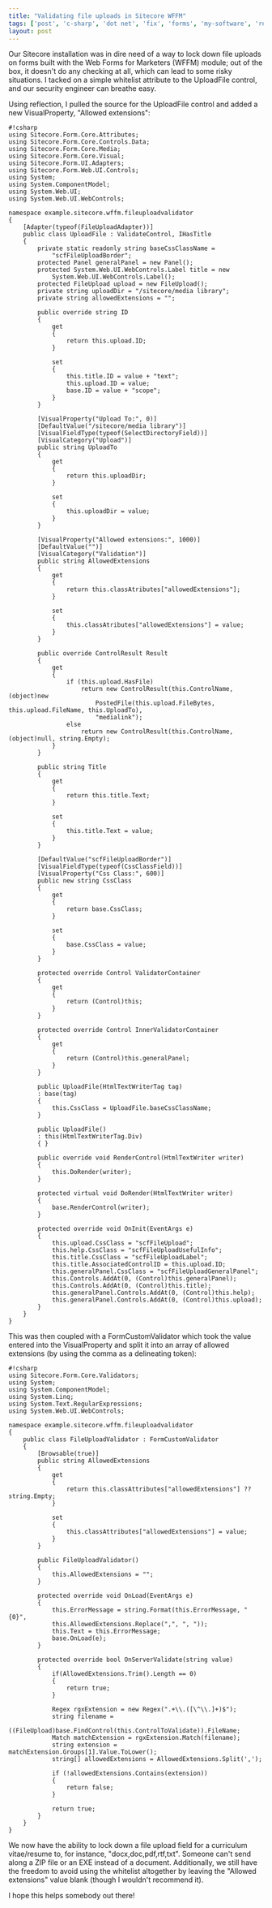 ```yaml
---
title: "Validating file uploads in Sitecore WFFM"
tags: ['post', 'c-sharp', 'dot net', 'fix', 'forms', 'my-software', 'regex', 'security', 'sitecore']
layout: post
---
```


Our Sitecore installation was in dire need of a way to lock down file
uploads on forms built with the Web Forms for Marketers (WFFM) module;
out of the box, it doesn't do any checking at all, which can lead to
some risky situations. I tacked on a simple whitelist attribute to the
UploadFile control, and our security engineer can breathe
easy.<!--more-->

Using reflection, I pulled the source for the UploadFile control and
added a new VisualProperty, "Allowed extensions":

    #!csharp
    using Sitecore.Form.Core.Attributes;
    using Sitecore.Form.Core.Controls.Data;
    using Sitecore.Form.Core.Media;
    using Sitecore.Form.Core.Visual;
    using Sitecore.Form.UI.Adapters;
    using Sitecore.Form.Web.UI.Controls;
    using System;
    using System.ComponentModel;
    using System.Web.UI;
    using System.Web.UI.WebControls;

    namespace example.sitecore.wffm.fileuploadvalidator
    {
        [Adapter(typeof(FileUploadAdapter))]
        public class UploadFile : ValidateControl, IHasTitle
        {
            private static readonly string baseCssClassName =
                "scfFileUploadBorder";
            protected Panel generalPanel = new Panel();
            protected System.Web.UI.WebControls.Label title = new
                System.Web.UI.WebControls.Label();
            protected FileUpload upload = new FileUpload();
            private string uploadDir = "/sitecore/media library";
            private string allowedExtensions = "";

            public override string ID
            {
                get
                {
                    return this.upload.ID;
                }

                set
                {
                    this.title.ID = value + "text";
                    this.upload.ID = value;
                    base.ID = value + "scope";
                }
            }

            [VisualProperty("Upload To:", 0)]
            [DefaultValue("/sitecore/media library")]
            [VisualFieldType(typeof(SelectDirectoryField))]
            [VisualCategory("Upload")]
            public string UploadTo
            {
                get
                {
                    return this.uploadDir;
                }

                set
                {
                    this.uploadDir = value;
                }
            }

            [VisualProperty("Allowed extensions:", 1000)]
            [DefaultValue("")]
            [VisualCategory("Validation")]
            public string AllowedExtensions
            {
                get
                {
                    return this.classAtributes["allowedExtensions"];
                }

                set
                {
                    this.classAtributes["allowedExtensions"] = value;
                }
            }

            public override ControlResult Result
            {
                get
                {
                    if (this.upload.HasFile)
                        return new ControlResult(this.ControlName, (object)new
                            PostedFile(this.upload.FileBytes, this.upload.FileName, this.UploadTo),
                            "medialink");
                    else
                        return new ControlResult(this.ControlName, (object)null, string.Empty);
                }
            }

            public string Title
            {
                get
                {
                    return this.title.Text;
                }

                set
                {
                    this.title.Text = value;
                }
            }

            [DefaultValue("scfFileUploadBorder")]
            [VisualFieldType(typeof(CssClassField))]
            [VisualProperty("Css Class:", 600)]
            public new string CssClass
            {
                get
                {
                    return base.CssClass;
                }

                set
                {
                    base.CssClass = value;
                }
            }

            protected override Control ValidatorContainer
            {
                get
                {
                    return (Control)this;
                }
            }

            protected override Control InnerValidatorContainer
            {
                get
                {
                    return (Control)this.generalPanel;
                }
            }

            public UploadFile(HtmlTextWriterTag tag)
            : base(tag)
            {
                this.CssClass = UploadFile.baseCssClassName;
            }

            public UploadFile()
            : this(HtmlTextWriterTag.Div)
            { }

            public override void RenderControl(HtmlTextWriter writer)
            {
                this.DoRender(writer);
            }

            protected virtual void DoRender(HtmlTextWriter writer)
            {
                base.RenderControl(writer);
            }

            protected override void OnInit(EventArgs e)
            {
                this.upload.CssClass = "scfFileUpload";
                this.help.CssClass = "scfFileUploadUsefulInfo";
                this.title.CssClass = "scfFileUploadLabel";
                this.title.AssociatedControlID = this.upload.ID;
                this.generalPanel.CssClass = "scfFileUploadGeneralPanel";
                this.Controls.AddAt(0, (Control)this.generalPanel);
                this.Controls.AddAt(0, (Control)this.title);
                this.generalPanel.Controls.AddAt(0, (Control)this.help);
                this.generalPanel.Controls.AddAt(0, (Control)this.upload);
            }
        }
    }

This was then coupled with a FormCustomValidator which took the value
entered into the VisualProperty and split it into an array of allowed
extensions (by using the comma as a delineating token):

    #!csharp
    using Sitecore.Form.Core.Validators;
    using System;
    using System.ComponentModel;
    using System.Linq;
    using System.Text.RegularExpressions;
    using System.Web.UI.WebControls;

    namespace example.sitecore.wffm.fileuploadvalidator
    {
        public class FileUploadValidator : FormCustomValidator
        {
			[Browsable(true)]
			public string AllowedExtensions
			{
				get
				{
					return this.classAttributes["allowedExtensions"] ?? string.Empty;
				}

				set
				{
					this.classAttributes["allowedExtensions"] = value;
				}
			}

			public FileUploadValidator()
			{
				this.AllowedExtensions = "";
			}

			protected override void OnLoad(EventArgs e)
			{
				this.ErrorMessage = string.Format(this.ErrorMessage, "{0}",
				this.AllowedExtensions.Replace(",", ", "));
				this.Text = this.ErrorMessage;
				base.OnLoad(e);
			}

			protected override bool OnServerValidate(string value)
			{
				if(AllowedExtensions.Trim().Length == 0)
				{
					return true;
				}

				Regex rgxExtension = new Regex(".+\\.([\^\\.]+)$");
				string filename =
					((FileUpload)base.FindControl(this.ControlToValidate)).FileName;
				Match matchExtension = rgxExtension.Match(filename);
				string extension = matchExtension.Groups[1].Value.ToLower();
				string[] allowedExtensions = AllowedExtensions.Split(',');

				if (!allowedExtensions.Contains(extension))
				{
					return false;
				}

				return true;
			}
        }
    }

We now have the ability to lock down a file upload field for a
curriculum vitae/resume to, for instance, "docx,doc,pdf,rtf,txt".
Someone can't send along a ZIP file or an EXE instead of a document.
Additionally, we still have the freedom to avoid using the whitelist
altogether by leaving the "Allowed extensions" value blank (though I
wouldn't recommend it).

I hope this helps somebody out there!
